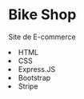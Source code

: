 # Bike Shop
Site de E-commerce
<br>
<li>HTML</li>
<li>CSS</li>
<li>Express.JS</li>
<li>Bootstrap</li>
<li>Stripe</li>
<br>

